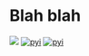 # Blah blah

![](https://github.com/rene-d/test-workflows-python/workflows/Publish%20Python%20%F0%9F%90%8D%20distributions%20%F0%9F%93%A6%20to%20PyPI%20and%20TestPyPI/badge.svg)
[![pyi](https://img.shields.io/pypi/v/gce.svg)](https://pypi.python.org/pypi/gce)
[![pyi](https://img.shields.io/pypi/pyversions/gce.svg)](https://pypi.python.org/pypi/gce)
